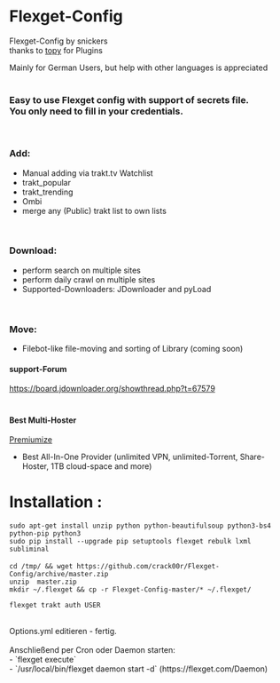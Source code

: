 
# Flexget-Config

Flexget-Config by snickers<br>
thanks to [topy](https://github.com/topy) for Plugins <br>

Mainly for German Users, but help with other languages is appreciated <br>
<br>
### Easy to use Flexget config with support of secrets file. <br>  You only need to fill in your credentials. <br>
<br>

### Add: <br>
- Manual adding via trakt.tv Watchlist <br>
- trakt_popular <br>
- trakt_trending <br>
- Ombi <br>
- merge any (Public) trakt list to own lists <br>
<br>

### Download:<br>
- perform search on multiple sites <br>
- perform daily crawl on multiple sites <br>
- Supported-Downloaders: JDownloader and pyLoad <br>
<br>

### Move:<br>
- Filebot-like file-moving and sorting of Library (coming soon) <br>

#### support-Forum<br>
https://board.jdownloader.org/showthread.php?t=67579  <br>

#
#### Best Multi-Hoster
[Premiumize](https://www.premiumize.me/ref/709558658) <br>
- Best All-In-One Provider (unlimited VPN, unlimited-Torrent, Share-Hoster, 1TB cloud-space and more) <br>

 # Installation :
`sudo apt-get install unzip python python-beautifulsoup python3-bs4 python-pip python3` <br>
`sudo pip install --upgrade pip setuptools flexget rebulk lxml subliminal`<br>
<br>
`cd /tmp/ && wget https://github.com/crack00r/Flexget-Config/archive/master.zip`<br>
`unzip  master.zip`<br>
`mkdir ~/.flexget && cp -r Flexget-Config-master/* ~/.flexget/`<br>

`flexget trakt auth USER`<br>


<br>
Options.yml editieren - fertig.<br>
<br>
Anschließend per Cron oder Daemon starten:<br>
- `flexget execute` <br>
- `/usr/local/bin/flexget daemon start -d` (https://flexget.com/Daemon) <br>
